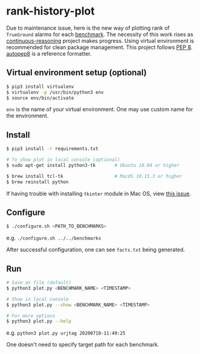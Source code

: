 # rank-history-plot

Due to maintenance issue, here is the new way of plotting rank of `TrueGround` alarms for each [benchmark](benchmarks.txt). The necessity of this work rises as [continuous-reasoning](https://github.com/prosyslab/continuous-reasoning) project makes progress. Using virtual environment is recommended for clean package management. This project follows [PEP 8](https://www.python.org/dev/peps/pep-0008/). [autopep8](https://pypi.org/project/autopep8/) is a reference formatter.

## Virtual environment setup (optional)

```sh
$ pip3 install virtualenv
$ virtualenv -p /usr/bin/python3 env
$ source env/bin/activate
```

`env` is the name of your virtual environment. One may use custom name for the environment.

## Install

```sh
$ pip3 install -r requirements.txt

# To show plot in local console (optional)
$ sudo apt-get install python3-tk       # Ubuntu 18.04 or higher

$ brew install tcl-tk                   # MacOS 10.15.3 or higher
$ brew reinstall python
```

If having trouble with installing `tkinter` module in Mac OS, view [this issue](https://github.com/hyunsukimsokcho/rank-history-plot/issues/1).

## Configure

```sh
$ ./configure.sh <PATH_TO_BENCHMARKS> 
```
e.g. `./configure.sh ../../benchmarks`

After successful configuration, one can see `facts.txt` being generated.

## Run

```sh
# Save as file (default)
$ python3 plot.py <BENCHMARK_NAME> <TIMESTAMP>

# Show in local console
$ python3 plot.py --show <BENCHMARK_NAME> <TIMESTAMP>

# For more options
$ python3 plot.py --help
```

e.g. `python3 plot.py urjtag 20200710-11:49:25`

One doesn't need to specify target path for each benchmark.
